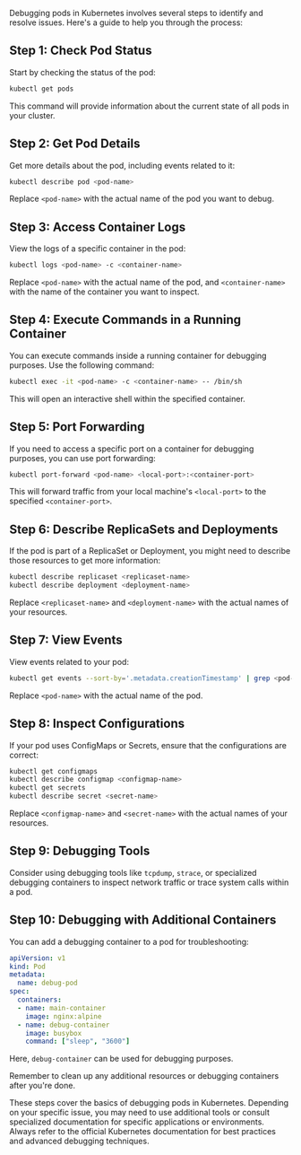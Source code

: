 Debugging pods in Kubernetes involves several steps to identify and resolve issues. Here's a guide to help you through the process:

## Step 1: Check Pod Status

Start by checking the status of the pod:

```bash
kubectl get pods
```

This command will provide information about the current state of all pods in your cluster.

## Step 2: Get Pod Details

Get more details about the pod, including events related to it:

```bash
kubectl describe pod <pod-name>
```

Replace `<pod-name>` with the actual name of the pod you want to debug.

## Step 3: Access Container Logs

View the logs of a specific container in the pod:

```bash
kubectl logs <pod-name> -c <container-name>
```

Replace `<pod-name>` with the actual name of the pod, and `<container-name>` with the name of the container you want to inspect.

## Step 4: Execute Commands in a Running Container

You can execute commands inside a running container for debugging purposes. Use the following command:

```bash
kubectl exec -it <pod-name> -c <container-name> -- /bin/sh
```

This will open an interactive shell within the specified container.

## Step 5: Port Forwarding

If you need to access a specific port on a container for debugging purposes, you can use port forwarding:

```bash
kubectl port-forward <pod-name> <local-port>:<container-port>
```

This will forward traffic from your local machine's `<local-port>` to the specified `<container-port>`.

## Step 6: Describe ReplicaSets and Deployments

If the pod is part of a ReplicaSet or Deployment, you might need to describe those resources to get more information:

```bash
kubectl describe replicaset <replicaset-name>
kubectl describe deployment <deployment-name>
```

Replace `<replicaset-name>` and `<deployment-name>` with the actual names of your resources.

## Step 7: View Events

View events related to your pod:

```bash
kubectl get events --sort-by='.metadata.creationTimestamp' | grep <pod-name>
```

Replace `<pod-name>` with the actual name of the pod.

## Step 8: Inspect Configurations

If your pod uses ConfigMaps or Secrets, ensure that the configurations are correct:

```bash
kubectl get configmaps
kubectl describe configmap <configmap-name>
kubectl get secrets
kubectl describe secret <secret-name>
```

Replace `<configmap-name>` and `<secret-name>` with the actual names of your resources.

## Step 9: Debugging Tools

Consider using debugging tools like `tcpdump`, `strace`, or specialized debugging containers to inspect network traffic or trace system calls within a pod.

## Step 10: Debugging with Additional Containers

You can add a debugging container to a pod for troubleshooting:

```yaml
apiVersion: v1
kind: Pod
metadata:
  name: debug-pod
spec:
  containers:
  - name: main-container
    image: nginx:alpine
  - name: debug-container
    image: busybox
    command: ["sleep", "3600"]
```

Here, `debug-container` can be used for debugging purposes.

Remember to clean up any additional resources or debugging containers after you're done.

These steps cover the basics of debugging pods in Kubernetes. Depending on your specific issue, you may need to use additional tools or consult specialized documentation for specific applications or environments. Always refer to the official Kubernetes documentation for best practices and advanced debugging techniques.

